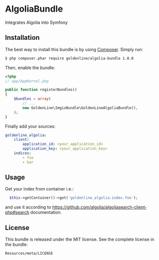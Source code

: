 AlgoliaBundle
=============

Integrates Algolia into Symfony

Installation
-------------

The best way to install this bundle is by using [Composer](http://getcomposer.org). Simply run:

``` bash
$ php composer.phar require goldenline/algolia-bundle 1.0.0
```

Then, enable the bundle:

``` php
<?php
// app/AppKernel.php

public function registerBundles()
{
    $bundles = array(
        // ...
        new GoldenLine\ImgixBundle\GoldenLineAlgoliaBundle(),
    );
}
```

Finally add your sources:
```yml
goldenline_algolia:
    client:
        application_id: <your_application_id>
        application_key: <your_application_key>
    indices:
        - foo
        - bar
```

Usage
-----

Get your index from container i.e.:

```php
  $this->getContainer()->get('goldenline_algolia.index.foo');
```
and use it according to https://github.com/algolia/algoliasearch-client-php#search documentation.

License
-------

This bundle is released under the MIT license. See the complete license in the
bundle:

    Resources/meta/LICENSE
